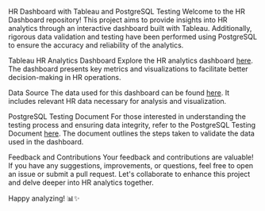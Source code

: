 HR Dashboard with Tableau and PostgreSQL Testing
Welcome to the HR Dashboard repository! This project aims to provide insights into HR analytics through an interactive dashboard built with Tableau. Additionally, rigorous data validation and testing have been performed using PostgreSQL to ensure the accuracy and reliability of the analytics.

Tableau HR Analytics Dashboard
Explore the HR analytics dashboard [here](https://public.tableau.com/app/profile/johnny.4da/viz/HRanalyticsDashboard_17115445741860/HRanalyticsDashboard). The dashboard presents key metrics and visualizations to facilitate better decision-making in HR operations.

Data Source
The data used for this dashboard can be found [here](https://github.com/JatinRohilla01/HR-Dashboard-PostgreSQL-testing/blob/main/hrdata.csv). It includes relevant HR data necessary for analysis and visualization.

PostgreSQL Testing Document
For those interested in understanding the testing process and ensuring data integrity, refer to the PostgreSQL Testing Document [here](https://github.com/JatinRohilla01/HR-Dashboard-PostgreSQL-testing). The document outlines the steps taken to validate the data used in the dashboard.

Feedback and Contributions
Your feedback and contributions are valuable! If you have any suggestions, improvements, or questions, feel free to open an issue or submit a pull request. Let's collaborate to enhance this project and delve deeper into HR analytics together.

Happy analyzing! 📊✨
